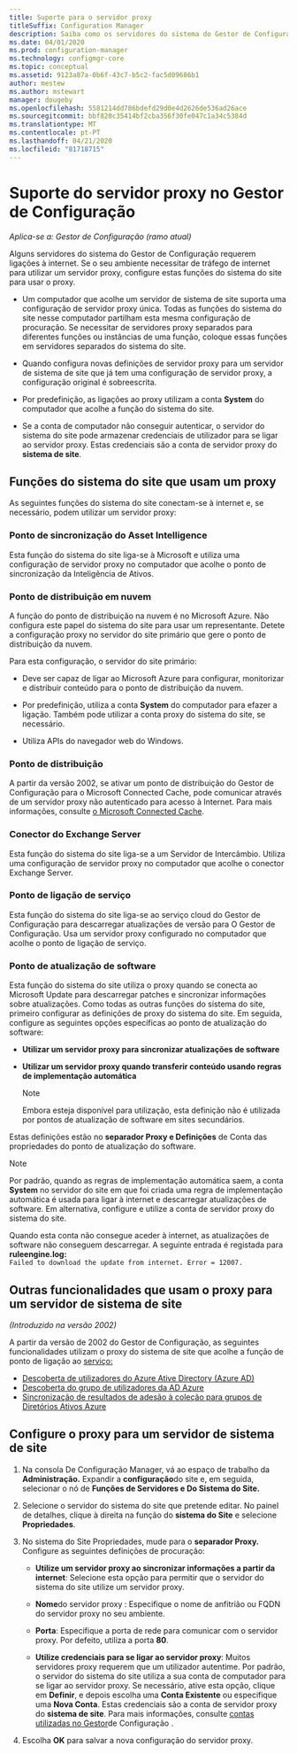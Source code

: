 ```yaml
---
title: Suporte para o servidor proxy
titleSuffix: Configuration Manager
description: Saiba como os servidores do sistema do Gestor de Configuração utilizam servidores proxy.
ms.date: 04/01/2020
ms.prod: configuration-manager
ms.technology: configmgr-core
ms.topic: conceptual
ms.assetid: 9123a87a-0b6f-43c7-b5c2-fac5d09686b1
author: mestew
ms.author: mstewart
manager: dougeby
ms.openlocfilehash: 5581214dd786bdefd29d0e4d2626de536ad26ace
ms.sourcegitcommit: bbf820c35414bf2cba356f30fe047c1a34c5384d
ms.translationtype: MT
ms.contentlocale: pt-PT
ms.lasthandoff: 04/21/2020
ms.locfileid: "81718715"
---
```

# <a name="proxy-server-support-in-configuration-manager"></a>Suporte do servidor proxy no Gestor de Configuração

*Aplica-se a: Gestor de Configuração (ramo atual)*

Alguns servidores do sistema do Gestor de Configuração requerem ligações à internet. Se o seu ambiente necessitar de tráfego de internet para utilizar um servidor proxy, configure estas funções do sistema do site para usar o proxy.  

- Um computador que acolhe um servidor de sistema de site suporta uma configuração de servidor proxy única. Todas as funções do sistema do site nesse computador partilham esta mesma configuração de procuração. Se necessitar de servidores proxy separados para diferentes funções ou instâncias de uma função, coloque essas funções em servidores separados do sistema do site.  

- Quando configura novas definições de servidor proxy para um servidor de sistema de site que já tem uma configuração de servidor proxy, a configuração original é sobreescrita.  

- Por predefinição, as ligações ao proxy utilizam a conta **System** do computador que acolhe a função do sistema do site.  

- Se a conta de computador não conseguir autenticar, o servidor do sistema do site pode armazenar credenciais de utilizador para se ligar ao servidor proxy. Estas credenciais são a conta de servidor proxy do **sistema de site**.  

## <a name="site-system-roles-that-use-a-proxy"></a>Funções do sistema do site que usam um proxy

As seguintes funções do sistema do site conectam-se à internet e, se necessário, podem utilizar um servidor proxy:  

### <a name="asset-intelligence-synchronization-point"></a>Ponto de sincronização do Asset Intelligence

Esta função do sistema do site liga-se à Microsoft e utiliza uma configuração de servidor proxy no computador que acolhe o ponto de sincronização da Inteligência de Ativos.  

### <a name="cloud-distribution-point"></a>Ponto de distribuição em nuvem

A função do ponto de distribuição na nuvem é no Microsoft Azure. Não configura este papel do sistema do site para usar um representante. Detete a configuração proxy no servidor do site primário que gere o ponto de distribuição da nuvem.  

Para esta configuração, o servidor do site primário:  

- Deve ser capaz de ligar ao Microsoft Azure para configurar, monitorizar e distribuir conteúdo para o ponto de distribuição da nuvem.  

- Por predefinição, utiliza a conta **System** do computador para efazer a ligação. Também pode utilizar a conta proxy do sistema do site, se necessário.  

- Utiliza APIs do navegador web do Windows.  

### <a name="distribution-point"></a>Ponto de distribuição

<!-- 5856396 -->

A partir da versão 2002, se ativar um ponto de distribuição do Gestor de Configuração para o Microsoft Connected Cache, pode comunicar através de um servidor proxy não autenticado para acesso à Internet. Para mais informações, consulte [o Microsoft Connected Cache](../hierarchy/microsoft-connected-cache.md).

### <a name="exchange-server-connector"></a>Conector do Exchange Server

Esta função do sistema do site liga-se a um Servidor de Intercâmbio. Utiliza uma configuração de servidor proxy no computador que acolhe o conector Exchange Server.  

### <a name="service-connection-point"></a>Ponto de ligação de serviço

Esta função do sistema do site liga-se ao serviço cloud do Gestor de Configuração para descarregar atualizações de versão para O Gestor de Configuração. Usa um servidor proxy configurado no computador que acolhe o ponto de ligação de serviço.  

### <a name="software-update-point"></a>Ponto de atualização de software

Esta função do sistema do site utiliza o proxy quando se conecta ao Microsoft Update para descarregar patches e sincronizar informações sobre atualizações. Como todas as outras funções do sistema do site, primeiro configurar as definições de proxy do sistema do site. Em seguida, configure as seguintes opções específicas ao ponto de atualização do software:  

- **Utilizar um servidor proxy para sincronizar atualizações de software**  

- **Utilizar um servidor proxy quando transferir conteúdo usando regras de implementação automática**  

    > [!NOTE]
    > Embora esteja disponível para utilização, esta definição não é utilizada por pontos de atualização de software em sites secundários.  

Estas definições estão no **separador Proxy e Definições** de Conta das propriedades do ponto de atualização do software.  

> [!NOTE]
> Por padrão, quando as regras de implementação automática saem, a conta **System** no servidor do site em que foi criada uma regra de implementação automática é usada para ligar à internet e descarregar atualizações de software. Em alternativa, configure e utilize a conta de servidor proxy do sistema do site. 
>
> Quando esta conta não consegue aceder à internet, as atualizações de software não conseguem descarregar. A seguinte entrada é registada para **ruleengine.log:**  
> `Failed to download the update from internet. Error = 12007.`  

## <a name="other-features-that-use-the-proxy-for-a-site-system-server"></a><a name="bkmk_other"></a>Outras funcionalidades que usam o proxy para um servidor de sistema de site

*(Introduzido na versão 2002)*

A partir da versão de 2002 do Gestor de Configuração, as seguintes funcionalidades utilizam o proxy do sistema de site que acolhe a função de ponto de ligação ao [serviço:](#service-connection-point) <!--5913817-->

- [Descoberta de utilizadores do Azure Ative Directory (Azure AD)](../../servers/deploy/configure/about-discovery-methods.md#azureaddisc)
- [Descoberta do grupo de utilizadores da AD Azure](../../servers/deploy/configure/about-discovery-methods.md#bkmk_azuregroupdisco)
- [Sincronização de resultados de adesão à coleção para grupos de Diretórios Ativos Azure](../../clients/manage/collections/create-collections.md#bkmk_aadcollsync)

## <a name="configure-the-proxy-for-a-site-system-server"></a>Configure o proxy para um servidor de sistema de site  

1. Na consola De Configuração Manager, vá ao espaço de trabalho da **Administração.** Expandir a **configuração**do site e, em seguida, selecionar o nó de **Funções de Servidores e Do Sistema do Site.**  

2. Selecione o servidor do sistema do site que pretende editar. No painel de detalhes, clique à direita na função do **sistema do Site** e selecione **Propriedades**.  

3. No sistema do Site Propriedades, mude para o **separador Proxy.** Configure as seguintes definições de procuração:  

    - **Utilize um servidor proxy ao sincronizar informações a partir da internet**: Selecione esta opção para permitir que o servidor do sistema do site utilize um servidor proxy.  

    - **Nome**do servidor proxy : Especifique o nome de anfitrião ou FQDN do servidor proxy no seu ambiente.  

    - **Porta**: Especifique a porta de rede para comunicar com o servidor proxy. Por defeito, utiliza a porta **80**.  

    - **Utilize credenciais para se ligar ao servidor proxy**: Muitos servidores proxy requerem que um utilizador autentime. Por padrão, o servidor do sistema do site utiliza a sua conta de computador para se ligar ao servidor proxy. Se necessário, ative esta opção, clique em **Definir**, e depois escolha uma **Conta Existente** ou especifique uma **Nova Conta**. Estas credenciais são a conta de servidor proxy do **sistema de site**.  Para mais informações, consulte [contas utilizadas no Gestor](../hierarchy/accounts.md)de Configuração .  

4. Escolha **OK** para salvar a nova configuração do servidor proxy.  
